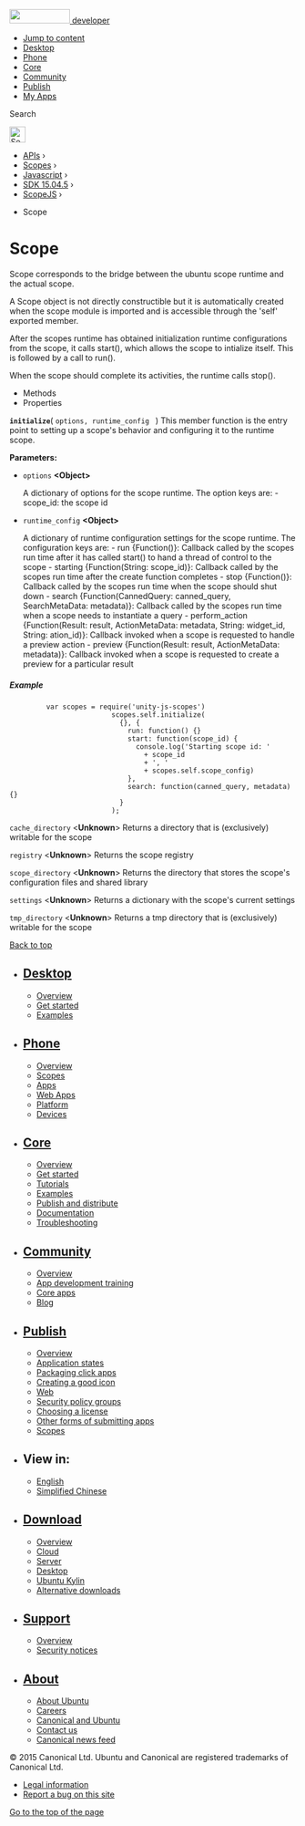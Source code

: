 <a href="https://developer.ubuntu.com/" class="logo-ubuntu"><img src="https://developer.ubuntu.com/assets/sites/ubuntu/latest/u/img/logos/logo-ubuntu-orange.svg" width="106" height="25" /> <span>developer</span></a>

-   [Jump to content](index.html#main-content)
-   [Desktop](https://developer.ubuntu.com/en/desktop/)
-   [Phone](https://developer.ubuntu.com/en/phone/)
-   [Core](https://developer.ubuntu.com/core)
-   [Community](https://developer.ubuntu.com/en/community/)
-   [Publish](https://developer.ubuntu.com/en/publish/)
-   [My Apps](https://myapps.developer.ubuntu.com/)

Search

<img src="https://developer.ubuntu.com/assets/sites/ubuntu/latest/u/img/search-white.svg" alt="Search" height="28" />

-   [APIs](../../../../index.html) ›
-   [Scopes](../../../index.html) ›
-   [Javascript](../../index.html) ›
-   [SDK 15.04.5](../index.html) ›
-   [ScopeJS](../ScopeJS/index.html) ›

<!-- -->

-   Scope

Scope
=====

Scope corresponds to the bridge between the ubuntu scope runtime and the actual scope.

A Scope object is not directly constructible but it is automatically created when the scope module is imported and is accessible through the 'self' exported member.

After the scopes runtime has obtained initialization runtime configurations from the scope, it calls start(), which allows the scope to intialize itself. This is followed by a call to run().

When the scope should complete its activities, the runtime calls stop().

-   Methods
-   Properties

<span id="initialize"></span>
**`initialize`**( `options, runtime_config ` )
This member function is the entry point to setting up a scope's behavior and configuring it to the runtime scope.

**Parameters:**
-   `options` **&lt;Object&gt;**

    A dictionary of options for the scope runtime. The option keys are: - scope\_id: the scope id

-   `runtime_config` **&lt;Object&gt;**

    A dictionary of runtime configuration settings for the scope runtime. The configuration keys are: - run {Function()}: Callback called by the scopes run time after it has called start() to hand a thread of control to the scope - starting {Function(String: scope\_id)}: Callback called by the scopes run time after the create function completes - stop {Function()}: Callback called by the scopes run time when the scope should shut down - search {Function(CannedQuery: canned\_query, SearchMetaData: metadata)}: Callback called by the scopes run time when a scope needs to instantiate a query - perform\_action {Function(Result: result, ActionMetaData: metadata, String: widget\_id, String: ation\_id)}: Callback invoked when a scope is requested to handle a preview action - preview {Function(Result: result, ActionMetaData: metadata)}: Callback invoked when a scope is requested to create a preview for a particular result

##### Example

``` code
         var scopes = require('unity-js-scopes')
                         scopes.self.initialize(
                           {}, {
                             run: function() {}
                             start: function(scope_id) {
                               console.log('Starting scope id: '
                                 + scope_id
                                 + ', '
                                 + scopes.self.scope_config)
                             },
                             search: function(canned_query, metadata) {}
                           }
                         );
```

<span id="cache_directory"></span>
`cache_directory` &lt;**Unknown**&gt;
Returns a directory that is (exclusively) writable for the scope

<span id="registry"></span>
`registry` &lt;**Unknown**&gt;
Returns the scope registry

<span id="scope_directory"></span>
`scope_directory` &lt;**Unknown**&gt;
Returns the directory that stores the scope's configuration files and shared library

<span id="settings"></span>
`settings` &lt;**Unknown**&gt;
Returns a dictionary with the scope's current settings

<span id="tmp_directory"></span>
`tmp_directory` &lt;**Unknown**&gt;
Returns a tmp directory that is (exclusively) writable for the scope

[Back to top](index.html#)

-   [Desktop](https://developer.ubuntu.com/en/desktop/)
    ---------------------------------------------------

    -   [Overview](https://developer.ubuntu.com/en/desktop/)
    -   [Get started](http://snapcraft.io/?utm_source=developer.ubuntu.com&utm_medium=devportal&utm_term=snaps%20snapcraft%20desktop&utm_content=menu&utm_campaign=duc_snappers)
    -   [Examples](https://github.com/ubuntu/snappy-playpen)

-   [Phone](https://developer.ubuntu.com/en/phone/)
    -----------------------------------------------

    -   [Overview](https://developer.ubuntu.com/en/phone/)
    -   [Scopes](https://developer.ubuntu.com/en/phone/scopes/)
    -   [Apps](https://developer.ubuntu.com/en/phone/apps/)
    -   [Web Apps](https://developer.ubuntu.com/en/phone/web/)
    -   [Platform](https://developer.ubuntu.com/en/phone/platform/)
    -   [Devices](https://developer.ubuntu.com/en/phone/devices/)

-   [Core](https://developer.ubuntu.com/core)
    -----------------------------------------

    -   [Overview](https://developer.ubuntu.com/core)
    -   [Get started](https://developer.ubuntu.com/core/get-started)
    -   [Tutorials](https://developer.ubuntu.com/core/tutorials)
    -   [Examples](https://developer.ubuntu.com/core/examples)
    -   [Publish and distribute](https://developer.ubuntu.com/core/publish-and-distribute)
    -   [Documentation](https://developer.ubuntu.com/core/documentation)
    -   [Troubleshooting](https://developer.ubuntu.com/core/troubleshooting)

-   [Community](https://developer.ubuntu.com/en/community/)
    -------------------------------------------------------

    -   [Overview](https://developer.ubuntu.com/en/community/)
    -   [App development training](https://developer.ubuntu.com/en/community/training/)
    -   [Core apps](https://developer.ubuntu.com/en/community/core-apps/)
    -   [Blog](https://developer.ubuntu.com/en/community/blog/)

-   [Publish](https://developer.ubuntu.com/en/publish/)
    ---------------------------------------------------

    -   [Overview](https://developer.ubuntu.com/en/publish/)
    -   [Application states](https://developer.ubuntu.com/en/publish/application-states/)
    -   [Packaging click apps](https://developer.ubuntu.com/en/publish/packaging-click-apps/)
    -   [Creating a good icon](https://developer.ubuntu.com/en/publish/creating-a-good-icon/)
    -   [Web](https://developer.ubuntu.com/en/publish/web/)
    -   [Security policy groups](https://developer.ubuntu.com/en/publish/security-policy-groups/)
    -   [Choosing a license](https://developer.ubuntu.com/en/publish/choosing-a-license/)
    -   [Other forms of submitting apps](https://developer.ubuntu.com/en/publish/other-forms-of-submitting-apps/)
    -   [Scopes](https://developer.ubuntu.com/en/publish/scopes/)

-   View in:
    --------

    -   [English](index.html "Change to language: English")
    -   [Simplified Chinese](index.html "Change to language: Simplified Chinese")

-   [Download](http://ubuntu.com/download/)
    ---------------------------------------

    -   [Overview](http://ubuntu.com/download)
    -   [Cloud](http://ubuntu.com/download/cloud)
    -   [Server](http://ubuntu.com/download/server)
    -   [Desktop](http://ubuntu.com/download/desktop)
    -   [Ubuntu Kylin](http://ubuntu.com/download/ubuntu-kylin)
    -   [Alternative downloads](http://ubuntu.com/download/alternative-downloads)

-   [Support](http://ubuntu.com/support/)
    -------------------------------------

    -   [Overview](http://ubuntu.com/support)
    -   [Security notices](http://www.ubuntu.com/usn/)

-   [About](http://ubuntu.com/about/)
    ---------------------------------

    -   [About Ubuntu](http://ubuntu.com/about/about-ubuntu)
    -   [Careers](http://www.canonical.com/careers)
    -   [Canonical and Ubuntu](http://ubuntu.com/about/canonical-and-ubuntu)
    -   [Contact us](http://ubuntu.com/about/contact-us)
    -   [Canonical news feed](http://insights.ubuntu.com/feed/)

© 2015 Canonical Ltd. Ubuntu and Canonical are registered trademarks of Canonical Ltd.

-   [Legal information](http://www.ubuntu.com/legal)
-   [Report a bug on this site](https://bugs.launchpad.net/developer-ubuntu-com/)

<span class="accessibility-aid">[Go to the top of the page](index.html#)</span>
